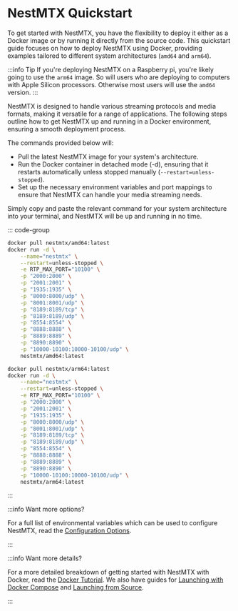 # NestMTX Quickstart

To get started with NestMTX, you have the flexibility to deploy it either as a Docker image or by running it directly from the source code. This quickstart guide focuses on how to deploy NestMTX using Docker, providing examples tailored to different system architectures (`amd64` and `arm64`).

:::info Tip
If you're deploying NestMTX on a Raspberry pi, you're likely going to use the `arm64` image. So will users who are deploying to computers with Apple Silicon processors. Otherwise most users will use the `amd64` version.
:::

NestMTX is designed to handle various streaming protocols and media formats, making it versatile for a range of applications. The following steps outline how to get NestMTX up and running in a Docker environment, ensuring a smooth deployment process.

The commands provided below will:

* Pull the latest NestMTX image for your system's architecture.
* Run the Docker container in detached mode (-d), ensuring that it restarts automatically unless stopped manually (`--restart=unless-stopped`).
* Set up the necessary environment variables and port mappings to ensure that NestMTX can handle your media streaming needs.

Simply copy and paste the relevant command for your system architecture into your terminal, and NestMTX will be up and running in no time.

::: code-group

```bash [amd64]
docker pull nestmtx/amd64:latest
docker run -d \
    --name="nestmtx" \
    --restart=unless-stopped \
    -e RTP_MAX_PORT="10100" \
    -p "2000:2000" \
    -p "2001:2001" \
    -p "1935:1935" \
    -p "8000:8000/udp" \
    -p "8001:8001/udp" \
    -p "8189:8189/tcp" \
    -p "8189:8189/udp" \
    -p "8554:8554" \
    -p "8888:8888" \
    -p "8889:8889" \
    -p "8890:8890" \
    -p "10000-10100:10000-10100/udp" \
    nestmtx/amd64:latest
```

```bash [arm64]
docker pull nestmtx/arm64:latest
docker run -d \
    --name="nestmtx" \
    --restart=unless-stopped \
    -e RTP_MAX_PORT="10100" \
    -p "2000:2000" \
    -p "2001:2001" \
    -p "1935:1935" \
    -p "8000:8000/udp" \
    -p "8001:8001/udp" \
    -p "8189:8189/tcp" \
    -p "8189:8189/udp" \
    -p "8554:8554" \
    -p "8888:8888" \
    -p "8889:8889" \
    -p "8890:8890" \
    -p "10000-10100:10000-10100/udp" \
    nestmtx/arm64:latest
```

:::

:::info Want more options?

For a full list of environmental variables which can be used to configure NestMTX, read the [Configuration Options](/installation/configuration).

:::

:::info Want more details?

For a more detailed breakdown of getting started with NestMTX with Docker, read the [Docker Tutorial](/installation/docker). We also have guides for [Launching with Docker Compose](/installation/-docker-compose) and [Launching from Source](/installation/source).

:::
